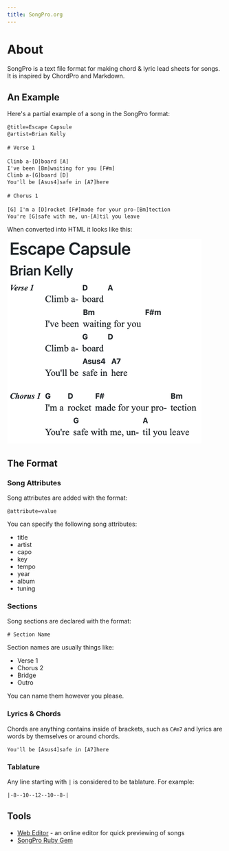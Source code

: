 ```yaml
---
title: SongPro.org
---
```


# About

SongPro is a text file format for making chord & lyric lead sheets for songs. It is inspired by ChordPro and Markdown.

## An Example

Here's a partial example of a song in the SongPro format:

```
@title=Escape Capsule
@artist=Brian Kelly

# Verse 1

Climb a-[D]board [A]
I've been [Bm]waiting for you [F#m]
Climb a-[G]board [D]
You'll be [Asus4]safe in [A7]here

# Chorus 1

[G] I'm a [D]rocket [F#]made for your pro-[Bm]tection
You're [G]safe with me, un-[A]til you leave
```

When converted into HTML it looks like this:

![](images/preview.png)

## The Format

### Song Attributes

Song attributes are added with the format:

```
@attribute=value
```

 You can specify the following song attributes:

- title
- artist
- capo
- key
- tempo
- year
- album
- tuning

### Sections

Song sections are declared with the format:

```
# Section Name
```

Section names are usually things like:

- Verse 1
- Chorus 2
- Bridge
- Outro

You can name them however you please.

### Lyrics & Chords

Chords are anything contains inside of brackets, such as `C#m7` and lyrics are words by themselves or around chords.

```
You'll be [Asus4]safe in [A7]here
```

### Tablature

Any line starting with `|` is considered to be tablature. For example:

```
|-8--10--12--10--8-|
```

## Tools

- [Web Editor](/editor) - an online editor for quick previewing of songs
- [SongPro Ruby Gem](https://github.com/spilth/song_pro)
